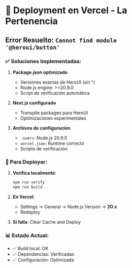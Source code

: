 # 🚀 Deployment en Vercel - La Pertenencia

## Error Resuelto: `Cannot find module '@heroui/button'`

### ✅ Soluciones Implementadas:

1. **Package.json optimizado**
   - Versiones exactas de HeroUI (sin ^)
   - Node.js engine: >=20.9.0
   - Script de verificación automática

2. **Next.js configurado**
   - Transpile packages para HeroUI
   - Optimizaciones experimentales

3. **Archivos de configuración**
   - `.nvmrc`: Node.js 20.9.0
   - `vercel.json`: Runtime correcto
   - Scripts de verificación

### 🔧 Para Deployar:

1. **Verifica localmente**:
   ```bash
   npm run verify
   npm run build
   ```

2. **En Vercel**:
   - Settings → General → Node.js Version → **20.x**
   - Redeploy

3. **Si falla**: Clear Cache and Deploy

### 📊 Estado Actual:
- ✅ Build local: OK
- ✅ Dependencias: Verificadas
- ✅ Configuración: Optimizada 